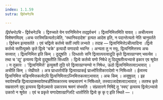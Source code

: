 ```yaml
---
index: 1.1.59
sutra: द्विर्वचनेऽचि

---
```

_द्विर्वचनेऽचि_ - द्विर्वचनेऽचि । द्विरुच्यते येन परनिमित्तेन तद्द्वर्वचनं । द्वित्वनिमित्तमिति यावत् । अचीत्यस्य विशेषणमिदम् ।अचः परस्मिन्नित्यतोऽचेति, 'स्थानिवदादेश' इत्यत आदेश इति, न पदान्तेत्यतो नेति चानुवर्तते । द्विर्वचन इत्यावर्तते । एवं चद्वित्वे कर्तव्ये सती॑ त्यपि लभ्यते । तदाह — द्वित्वनिमित्तेऽचीत्यादिना ।द्वित्वे कर्तव्ये सती॑त्युक्तेः कृते द्वित्वे 'चक्रे' इत्यादौ यणादयो भवन्ति । अन्यता तु न स्युः, द्वित्वनिमित्तस्य अचः सत्त्वात् । द्वित्वनिमित्त इति किम्  । दुद्यूषति । दिव्धातोः सनि द्वित्वात्परत्वादूठि कृते द्वित्वात्प्राग्यण् भवत्येव । तथा च 'द्यू' इत्यस्य द्वित्वे दुद्यूषतीति सिध्यति । द्वित्वे कर्तव्ये यणो निषेधे तु दिद्यूषतीत्यभ्यासे इकार एव श्रूयेत । न तूकारः । 'द्वित्वनिमित्ते' इत्युक्तौ तूठि परे द्वित्वात्प्राग्यण्यो न निषेधः, ऊठो द्वित्वनिमित्तत्वाऽभावात् । अचीति किम् 	 । जेघ्रीयते । अत्र घ्राधातोर्यङि द्वित्वात्प्राकई घ्राध्मो॑रितीकारादेशो न निषिध्यते । ईत्वस्य द्वित्वनिमित्त यङ्निमित्तकत्वेऽपि द्वित्वनिमित्ताऽज्निमित्तकत्वाऽभावात् । अचः किम्  । असूषुपत् । इह स्वापेश्चङि द्वित्वात्प्राक्स्वापेश्चङी॑तिवकारस्य सम्प्रसारणं न निषिध्यते, तस्याऽजादेशत्वाऽभावात् । ततश्च कृते सम्रसारणे सुप् इत्यस्य द्वित्वेऽब्यासे उकारस्य श्रवणं संभवति । संप्रसारणे निषिद्दे तु 'स्वप्' इत्यस्य द्वित्वेऽभ्यासे उकारो न श्रूयेत । एवं च प्रकृते यणादेशात्प्राग्लिटि धातो॑रिति द्वित्वे कृ कृ ए इति स्थिते —  । 